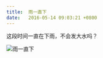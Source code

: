 ```yaml
---
title:  雨一直下
date:   2016-05-14 09:03:21 +0800
---
```


这段时间一直在下雨，不会发大水吗？

![雨一直下](https://data.yunbin.xyz/blog/2016/05/201605140903211463187801.jpg)

<!--155-->

